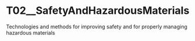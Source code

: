 # T02__SafetyAndHazardousMaterials
Technologies and methods for improving safety and for properly managing hazardous materials
